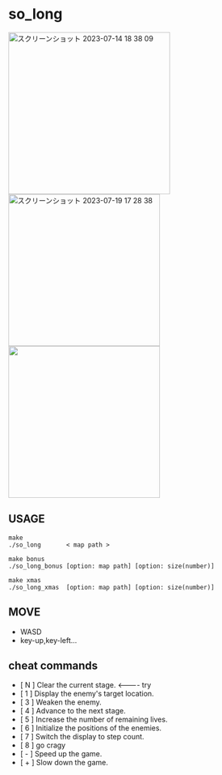 # so_long

<img width="320" alt="スクリーンショット 2023-07-14 18 38 09" src="https://github.com/tkodai42/so_long/assets/74499576/a32d0ca7-733c-4a79-98e4-0ff31dc1a093">

<img width="300" alt="スクリーンショット 2023-07-19 17 28 38" src="https://github.com/tkodai42/so_long/assets/74499576/2b8dfdeb-f973-451d-b962-23efbdda0a84">

<img width="300" src="https://github.com/tkodai42/so_long/assets/74499576/46b27502-0baa-442d-bd1e-03735f70e454">

## USAGE
```
make
./so_long       < map path >

make bonus
./so_long_bonus [option: map path] [option: size(number)]

make xmas
./so_long_xmas  [option: map path] [option: size(number)]
```
## MOVE
- WASD
- key-up,key-left...

## cheat commands
- [ N ] Clear the current stage. <---- try
- [ 1 ] Display the enemy's target location.
- [ 3 ] Weaken the enemy.
- [ 4 ] Advance to the next stage.
- [ 5 ] Increase the number of remaining lives.
- [ 6 ] Initialize the positions of the enemies.
- [ 7 ] Switch the display to step count.
- [ 8 ] go cragy
- [ - ] Speed up the game.
- [ + ] Slow down the game.
